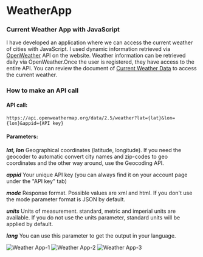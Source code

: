 # WeatherApp
### Current Weather App with JavaScript ###

I have developed an application where we can access the current weather of cities with JavaScript. I used dynamic information retrieved via [OpenWeather](https://openweathermap.org/api) API on the website. Weather information can be retrieved daily via OpenWeather.Once the user is registered, they have access to the entire API. You can review the document of [Current Weather Data](https://openweathermap.org/current) to access the current weather.

### How to make an API call ###

#### API call: ####

` https://api.openweathermap.org/data/2.5/weather?lat={lat}&lon={lon}&appid={API key} `

#### Parameters: ####

**_lat, lon_**  Geographical coordinates (latitude, longitude). If you need the geocoder to automatic convert city names and zip-codes to geo coordinates and the other way around, use the Geocoding API.

**_appid_** Your unique API key (you can always find it on your account page under the "API key" tab)

**_mode_**  Response format. Possible values are xml and html. If you don't use the mode parameter format is JSON by default.

**_units_**  Units of measurement. standard, metric and imperial units are available. If you do not use the units parameter, standard units will be applied by default.

**_lang_**  You can use this parameter to get the output in your language.

![Weather App-1](https://user-images.githubusercontent.com/47225405/167269020-a203d632-1c94-4d4d-9a07-5fb4ecbffe84.JPG)
![Weather App-2](https://user-images.githubusercontent.com/47225405/167269067-375fa292-80cc-4b9e-bd87-e636d6420bec.JPG)
![Weather App-3](https://user-images.githubusercontent.com/47225405/167269265-3e59aa02-f3a2-423d-9bc7-6b490f934263.JPG)
